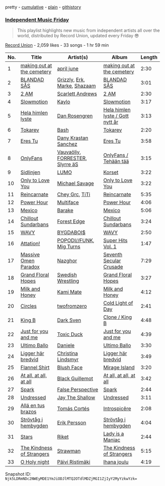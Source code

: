 pretty - [cumulative](/playlists/cumulative/3PF0U9lqNSODHjJq28lmvA.md) - [plain](/playlists/plain/3PF0U9lqNSODHjJq28lmvA) - [githistory](https://github.githistory.xyz/mackorone/spotify-playlist-archive/blob/main/playlists/plain/3PF0U9lqNSODHjJq28lmvA)

### [Independent Music Friday](https://open.spotify.com/playlist/3PF0U9lqNSODHjJq28lmvA)

> This playlist highlights new music from independent artists all over the world, distributed by Record Union, updated every Friday 😎

[Record Union](https://open.spotify.com/user/recordunion) - 2,059 likes - 33 songs - 1 hr 59 min

| No. | Title | Artist(s) | Album | Length |
|---|---|---|---|---|
| 1 | [making out at the cemetery](https://open.spotify.com/track/6dKxNezVre0MtpWtvrQnLS) | [april june](https://open.spotify.com/artist/4WreACyfQITcXGx86xxYkG) | [making out at the cemetery](https://open.spotify.com/album/4svnzibfqU4IMugrAwPn5s) | 2:30 |
| 2 | [BLANDAD SÅS](https://open.spotify.com/track/3zdGn9ATcqloPbNZSkV6yl) | [Grizzly](https://open.spotify.com/artist/17BNApAqvSVoXhWG79LgNy), [Erk](https://open.spotify.com/artist/5HhJ4EfjcISuAIPnbz9B3c), [Marke](https://open.spotify.com/artist/2ctqvMSjt2CirZ7y3xqEhd), [Shazaam](https://open.spotify.com/artist/3p1ifyW8vdwiEmVKONePFZ) | [BLANDAD SÅS](https://open.spotify.com/album/1OZ8qbjp2kM0jThOVa0M6C) | 3:01 |
| 3 | [2 AM](https://open.spotify.com/track/6PKMX2o7DpKxzYzOIe3X2N) | [Scarlett Andrews](https://open.spotify.com/artist/39ky4XqnjvrS5skDUYtY6e) | [2 AM](https://open.spotify.com/album/0f6eQ2noaLlhlNz79OEJNh) | 2:30 |
| 4 | [Slowmotion](https://open.spotify.com/track/0GInEofWVz8a4SO3SggXM0) | [Kaylo](https://open.spotify.com/artist/7LRCIo7aZ4je1e4DssqBzR) | [Slowmotion](https://open.spotify.com/album/2LY2SOr9LunqUDqfxrIQc4) | 3:17 |
| 5 | [Hela himlen lyste](https://open.spotify.com/track/4WENggYkDCNwIW59mkMUWm) | [Dan Rosengren](https://open.spotify.com/artist/1NLQv5YylGh7WZj7Ew6lPi) | [Hela himlen lyste / Gott nytt år](https://open.spotify.com/album/3nZiVVD5IiaIMGeL8yesa9) | 3:13 |
| 6 | [Tokarev](https://open.spotify.com/track/31Pa95hZfZ9QItymmIbVjc) | [Bash](https://open.spotify.com/artist/5fENfPNU8mOrF7HY7ldTmw) | [Tokarev](https://open.spotify.com/album/3MKTvZrLm1zPQWDRrXBSjH) | 2:20 |
| 7 | [Eres Tu](https://open.spotify.com/track/2WvPpSzYHXlzruEoFCxtS2) | [Dany Krastan Sanchez](https://open.spotify.com/artist/1v935Jl9elJfiBGsmw6I4c) | [Eres Tu](https://open.spotify.com/album/6yZja5d54JSdYXgC7itTDw) | 3:58 |
| 8 | [OnlyFans](https://open.spotify.com/track/6WcxrZYtH1F4h3yUODTqHU) | [Vauvaöljy](https://open.spotify.com/artist/3qb2xvcUHfMRVcKSi8wCH9), [FORRESTER](https://open.spotify.com/artist/4A3v0ZA50EKyGNBtEJLZA8), [Slyrre äS](https://open.spotify.com/artist/2Voska8NpMtjtBRw8UQmtl) | [OnlyFans / Tehään tää](https://open.spotify.com/album/6hn8T3lPndgiodTYioYYNT) | 3:15 |
| 9 | [Sidlinjen](https://open.spotify.com/track/77b6OYhiyiv2qjXHsMU6hf) | [LUMO](https://open.spotify.com/artist/5Qkgtpc3oNy182GSHWy1oN) | [Korset](https://open.spotify.com/album/6X36z6mszXot5LRauK7ZXX) | 3:22 |
| 10 | [Only to Love You](https://open.spotify.com/track/7rDUKjf0hGjWqhZSux6kre) | [Michael Savage](https://open.spotify.com/artist/12TIoCjLm5XGSl3vCUJ6b4) | [Only to Love You](https://open.spotify.com/album/1eudHwAc1kVXy1gKZ93Ato) | 3:22 |
| 11 | [Reincarnate](https://open.spotify.com/track/1gtcTtbogy1GwSQZaOoUlm) | [Chey Grc](https://open.spotify.com/artist/0PfSjPThwXwLwIydyet4ly), [TiTi](https://open.spotify.com/artist/47fG6LJKwGHXDw3Q2LU3cK) | [Reincarnate](https://open.spotify.com/album/0cumNl1w4dyEy9lXNztZvv) | 5:35 |
| 12 | [Power Hour](https://open.spotify.com/track/7BmPngMfRJ7GTrG0p0HbdU) | [Multiface](https://open.spotify.com/artist/1mnRboPrgH4DorBSjszW34) | [Power Hour](https://open.spotify.com/album/5VXB7pJBDv2wL3EoOCTQAF) | 4:06 |
| 13 | [Mexico](https://open.spotify.com/track/2YkOsfRWwpBd0p8tIB2O5F) | [Barake](https://open.spotify.com/artist/0Lm4HKjdebjznEkcFke6gw) | [Mexico](https://open.spotify.com/album/2R9jePtM42pHD2XiZNBzkl) | 5:06 |
| 14 | [Chillout Sundarbans](https://open.spotify.com/track/0P1zjABfCm6Aus2kq5LOfX) | [Forest Edge](https://open.spotify.com/artist/6ID6yxO713Bx1rOmwNjLyI) | [Chillout Sundarbans](https://open.spotify.com/album/0Sy9MgnZm1WAAAoDhJYs6z) | 3:24 |
| 15 | [WAVY](https://open.spotify.com/track/38XcXzUkxWoNTkK4mBjzWa) | [BYGDABOI$](https://open.spotify.com/artist/7CPcKI1oIOEAJV8S9xRSd1) | [WAVY](https://open.spotify.com/album/5Qv8wPT1LL8HqFldXAKkah) | 2:50 |
| 16 | [Attation!](https://open.spotify.com/track/4jaz5chU1jZm9aLhbx061X) | [POPODI//FUNK](https://open.spotify.com/artist/377MB42ZbX5YVXa8ln2eEh), [Mig Turns](https://open.spotify.com/artist/4HsmLvtQv5EytgFavKZw8k) | [Super Hits Vol\. 1](https://open.spotify.com/album/3wuG3j4eLwUIMxFnuZDDKF) | 1:47 |
| 17 | [Massive Omen Paradox](https://open.spotify.com/track/4OYsrUVPdlZseBOF3x15Be) | [Nazghor](https://open.spotify.com/artist/1Yj3Q9JEqpFCytALOgE1oI) | [Seventh Secular Crusade](https://open.spotify.com/album/27O8sj45HZ4IEVUfnXKBNP) | 7:29 |
| 18 | [Grand Floral Hopes](https://open.spotify.com/track/6LWaORqeuAC4OBIVx8lZSx) | [Swedish Wrestling](https://open.spotify.com/artist/16E9MDOLc11xJdIo6y1yCq) | [Grand Floral Hopes](https://open.spotify.com/album/7AA61mHmcMYwNuZKEFPAja) | 3:27 |
| 19 | [Milk and Honey](https://open.spotify.com/track/1WhjLJkiVmWUkYPvnMXG6D) | [Kami Mate](https://open.spotify.com/artist/7zx0lAgamMYX5ynHxViyeH) | [Milk and Honey](https://open.spotify.com/album/7xtRwnQQYdF0OPyfsEOc0v) | 4:12 |
| 20 | [Circles](https://open.spotify.com/track/3hBDzs6uMvD4ZBBrofdNUo) | [twofromzero](https://open.spotify.com/artist/01jS2hNXSVKKP4TO9awZS3) | [Cold Light of Day](https://open.spotify.com/album/4l55wJkSQj65A7LzPlpz2U) | 2:41 |
| 21 | [King B](https://open.spotify.com/track/27LCBWPUmFYlquResWqfuZ) | [Dark Sven](https://open.spotify.com/artist/5rXtti22zmqOaYMCsTgbgv) | [Clone / King B](https://open.spotify.com/album/0EMdb6AHR1nf0PINDCSztj) | 4:48 |
| 22 | [Just for you and me](https://open.spotify.com/track/0v4qZBsK7LanI5aFB5oOS6) | [Toxic Duck](https://open.spotify.com/artist/6MnI1uXQkVVLqpURFkPRqp) | [Just for you and me](https://open.spotify.com/album/1OU70bnLuc62MLuYV2iUOA) | 4:39 |
| 23 | [Ultimo Ballo](https://open.spotify.com/track/4TxXDUlLbN4YEZyzfxojxa) | [Daniele](https://open.spotify.com/artist/2v3e8s2maYO9bWUfC8l9Vt) | [Ultimo Ballo](https://open.spotify.com/album/36qWl4EYqhlyvfgTnSpVjZ) | 3:30 |
| 24 | [Ligger här bredvid](https://open.spotify.com/track/13XO0Gs96Vi3hOR849UMmD) | [Christina Lindsmyr](https://open.spotify.com/artist/6BFUVMmJw46QfZIoPdARQw) | [Ligger här bredvid](https://open.spotify.com/album/7msi2Q6lT88UE2wGzCb5W0) | 3:49 |
| 25 | [Flannel Shirt](https://open.spotify.com/track/2VPboipkAfxVquSkx5K6Ec) | [Blush Face](https://open.spotify.com/artist/26rcY7OiI6gVcYlDuxkwQ6) | [Mirage Island](https://open.spotify.com/album/59qzfXtM3iRiTQ10xNExry) | 3:20 |
| 26 | [At all, at all, at all](https://open.spotify.com/track/65R8BCIaX8MBIEvYWjrxsV) | [Black Guillemot](https://open.spotify.com/artist/7Lv3YSxyNUe8OjaiVCeVjb) | [At all, at all, at all](https://open.spotify.com/album/1lo6JXJy1KBjAy6oK6i5P7) | 3:42 |
| 27 | [Spark](https://open.spotify.com/track/6OD2ik7m6KZuXtpHx92qXm) | [False Perspective](https://open.spotify.com/artist/0DudYfnSfP19MxrmGNimOy) | [Spark](https://open.spotify.com/album/6ky5RnR5KXZ9bMMjw394w1) | 2:44 |
| 28 | [Undressed](https://open.spotify.com/track/5xpG3jHB37FbiL8UYJbjNE) | [Jay The Shallow](https://open.spotify.com/artist/1ySAbtwdo8XVeGJlE7AtaS) | [Undressed](https://open.spotify.com/album/6rY7SWPrO3S7Q7FgWldlfH) | 3:11 |
| 29 | [Allá en tus brazos](https://open.spotify.com/track/3xqeTHOEGXvoDXWXzdIywd) | [Tomás Cortés](https://open.spotify.com/artist/78KuY8vnCRaPuYNSq2qQWE) | [Introspicĕre](https://open.spotify.com/album/6Rvhz1cgxaITShZqg4mtxR) | 2:08 |
| 30 | [Strövtåg i hembygden](https://open.spotify.com/track/4tO8jgjc3IDg3pQhp4sntD) | [Erik Persson](https://open.spotify.com/artist/14DwLCHIazoVDWsjIBgkBm) | [Strövtåg i hembygden](https://open.spotify.com/album/3hTn5eUtjj1xkc2AZJnkA7) | 4:04 |
| 31 | [Stars](https://open.spotify.com/track/2QpzNu6eDWWaUuacjMFZ5b) | [Riket](https://open.spotify.com/artist/5LLXHlxrvoAH3DwumeELkZ) | [Lady is a Maniac](https://open.spotify.com/album/3kfg08YrnjMbLNomzh22WU) | 2:44 |
| 32 | [The Kindness of Strangers](https://open.spotify.com/track/5n4VaBFSczWaK8ZIwEj4RJ) | [Strawman](https://open.spotify.com/artist/6yAJ9RhbPiTLSQOFTIZTRt) | [The Kindness of Strangers](https://open.spotify.com/album/1IVPy6lyFPAQcmnBpGMmgz) | 5:15 |
| 33 | [O Holy night](https://open.spotify.com/track/5kV09Gte6KxD5hdqz38XXX) | [Päivi Ristimäki](https://open.spotify.com/artist/6TkA0Q7SkzS6g8aLEt584F) | [Ihana joulu](https://open.spotify.com/album/6fhzFls9bL9NowycD6z438) | 4:19 |

Snapshot ID: `Njk5LDRmNDc2NWEyMDE1YmJiODJlMTQ2OTdlMDZjMGI1ZjIyY2MyYzkwYzk=`
